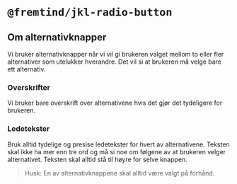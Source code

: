 # `@fremtind/jkl-radio-button`

## Om alternativknapper

Vi bruker alternativknapper når vi vil gi brukeren valget mellom to eller fler alternativer som utelukker hverandre. Det vil si at brukeren må velge bare ett alternativ.

### Overskrifter

Vi bruker bare overskrift over alternativene hvis det gjør det tydeligere for brukeren.

### Ledetekster

Bruk alltid tydelige og presise ledetekster for hvert av alternativene. Teksten skal ikke ha mer enn tre ord og må si noe om følgene av at brukeren velger alternativet.
Teksten skal alltid stå til høyre for selve knappen.

> Husk: En av alternativknappene skal alltid være valgt på forhånd.
